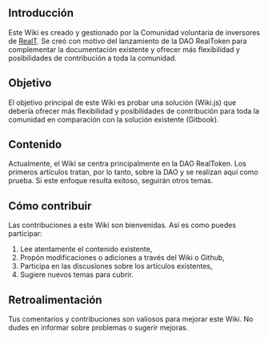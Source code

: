 ## Introducción

Este Wiki es creado y gestionado por la Comunidad voluntaria de inversores de [RealT](https://realt.co/). Se creó con motivo del lanzamiento de la DAO RealToken para complementar la documentación existente y ofrecer más flexibilidad y posibilidades de contribución a toda la comunidad.

## Objetivo

El objetivo principal de este Wiki es probar una solución (Wiki.js) que debería ofrecer más flexibilidad y posibilidades de contribución para toda la comunidad en comparación con la solución existente (Gitbook).

## Contenido

Actualmente, el Wiki se centra principalmente en la DAO RealToken. Los primeros artículos tratan, por lo tanto, sobre la DAO y se realizan aquí como prueba. Si este enfoque resulta exitoso, seguirán otros temas.

## Cómo contribuir

Las contribuciones a este Wiki son bienvenidas. Así es como puedes participar:

1. Lee atentamente el contenido existente,
2. Propón modificaciones o adiciones a través del Wiki o Github,
3. Participa en las discusiones sobre los artículos existentes,
4. Sugiere nuevos temas para cubrir.

## Retroalimentación

Tus comentarios y contribuciones son valiosos para mejorar este Wiki. No dudes en informar sobre problemas o sugerir mejoras.
